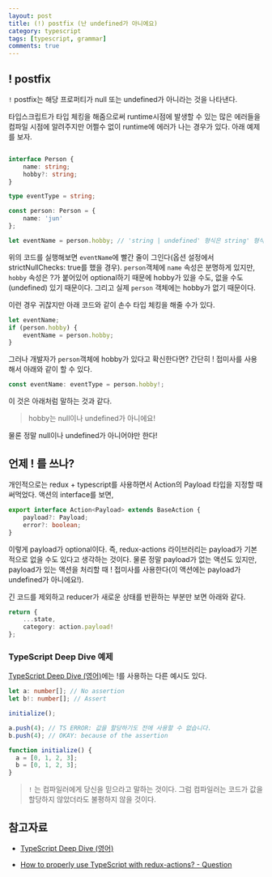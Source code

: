 ```yaml
---
layout: post
title: (!) postfix (난 undefined가 아니에요)
category: typescript
tags: [typescript, grammar]
comments: true
---
```


## ! postfix
`!` postfix는 해당 프로퍼티가 null 또는 undefined가 아니라는 것을 나타낸다. 

타입스크립트가 타입 체킹을 해줌으로써 runtime시점에 발생할 수 있는 많은 에러들을 컴파일 시점에 알려주지만 어쩔수 없이 runtime에 에러가 나는 경우가 있다. 아래 예제를 보자.
```typescript

interface Person {
    name: string;
    hobby?: string;
}

type eventType = string;

const person: Person = {
    name: 'jun'
};

let eventName = person.hobby; // 'string | undefined' 형식은 string' 형식에 할당할 수 없습니다.
```

위의 코드를 실행해보면 `eventName`에 빨간 줄이 그인다(옵션 설정에서 strictNullChecks: true를 했을 경우). `person`객체에 `name` 속성은 분명하게 있지만, `hobby` 속성은 ?가 붙어있어 optional하기 때문에 hobby가 있을 수도, 없을 수도(undefined) 있기 때문이다. 그리고 실제 `person` 객체에는 hobby가 없기 때문이다.

이런 경우 귀찮지만 아래 코드와 같이 손수 타입 체킹을 해줄 수가 있다.
```typescript
let eventName;
if (person.hobby) {
	eventName = person.hobby;
}

```

그러나 개발자가 `person`객체에 hobby가 있다고 확신한다면? 간단히 ! 접미사를 사용해서 아래와 같이 할 수 있다.

```typescript
const eventName: eventType = person.hobby!;
```
이 것은 아래처럼 말하는 것과 같다.
> hobby는 null이나 undefined가 아니에요!

물론 정말 null이나 undefined가 아니어야만 한다!

## 언제 ! 를 쓰나?
개인적으로는 redux + typescript를 사용하면서 Action의 Payload 타입을 지정할 때 써먹었다. 액션의 interface를 보면,
```typescript
export interface Action<Payload> extends BaseAction {
    payload?: Payload;
    error?: boolean;
}
```
이렇게 payload가 optional이다. 즉, redux-actions 라이브러리는 payload가 기본적으로 없을 수도 있다고 생각하는 것이다. 물론 정말 payload가 없는 액션도 있지만, payload가 있는 액션을 처리할 때 ! 접미사를 사용한다(이 액션에는 payload가 undefined가 아니에요!). 

긴 코드를 제외하고 reducer가 새로운 상태를 반환하는 부분만 보면 아래와 같다.
```typescript
return {
    ...state,
    category: action.payload!
};
```

### TypeScript Deep Dive 예제
[TypeScript Deep Dive (영어)](https://basarat.gitbooks.io/typescript/)에는 !를 사용하는 다른 예시도 있다.
```typescript
let a: number[]; // No assertion
let b!: number[]; // Assert

initialize();

a.push(4); // TS ERROR: 값을 할당하기도 전에 사용할 수 없습니다.
b.push(4); // OKAY: because of the assertion

function initialize() {
  a = [0, 1, 2, 3];
  b = [0, 1, 2, 3];
}
````
> `!` 는 컴파일러에게 당신을 믿으라고 말하는 것이다. 그럼 컴파일러는 코드가 값을 할당하지 않았더라도 불평하지 않을 것이다. 


## 참고자료
* [TypeScript Deep Dive (영어)](https://basarat.gitbooks.io/typescript/docs/options/strictNullChecks.html)

* [How to properly use TypeScript with redux-actions? - Question](https://github.com/redux-utilities/redux-actions/issues/282)